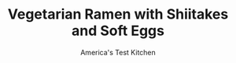 ---
layout: ../../layouts/MarkdownPostLayout.astro
title: Vegetarian Ramen with Shiitakes and Soft Eggs
author: America's Test Kitchen
pubDate: 2023-03-15
description: "The key to this Japanese vegetarian dinner is balancing the savory broth with vibrant ingredients."
image_url: https://res.cloudinary.com/hksqkdlah/image/upload/ar_1:1,c_fill,dpr_2.0,f_auto,fl_lossy.progressive.strip_profile,g_faces:auto,q_auto:low,w_344/43352-sfs-vegetarianramenshiitakessofteggs-37
tags: ["Main Courses","Japanese","Eggs","Pasta","Vegetables","Weeknight","Cookbook Collection"]
calories: 2054
protein: 16
carbohydrates: 52
fats: 
fiber: 5
ingredients: ["3 tablespoons, toasted sesame oil","8 ounces, shiitake mushrooms, stemmed and sliced thin","6 , scallions, cut into 1-inch pieces","1 , (2-inch) piece ginger, peeled and cut into matchsticks","2 tablespoons, white miso","8 cups, vegetable broth","3 (3-ounce) packages, ramen noodles, seasoning packets discarded","2 ounces (2 cups), baby spinach","4 soft-cooked, large eggs, halved",", Asian chili-garlic sauce"]
serves: 4
time: "30 minutes"
instructions: ["Heat oil in large Dutch oven over medium-high heat until just smoking. Add mushrooms and scallions and cook until lightly browned and tender, about 5 minutes. Stir in ginger and miso and cook until fragrant, about 30 seconds. Whisk in broth and bring to boil.","Add ramen and cook, stirring occasionally to break up noodles, until tender, about 3 minutes. Off heat, stir in spinach","Divide broth, noodles, and vegetables evenly among 4 bowls. Top each portion with 1 egg. Serve with chili-garlic sauce."]
nutrition: ["667 mg Potassium","282 mg Phosphorus","100 mg Calcium","5 mg Iron","70 mg Magnesium","1666 mg Sodium","2 mg Zinc","27 g Fat","6 mg Niacin (B3)","10 g Monounsaturated","7 g Polyunsaturated","40 mg Vitamin C","1 µg Vitamin D","186 mg Cholesterol","8 g Saturated","5 g Fiber","44 µg Folic acid","112 µg Folate (food)","5 g Sugars","134 µg Vitamin K","612 g Water","52 g Carbs","188 µg Folate equivalent (total)","16 g Protein","2 mg Vitamin E","184 µg Vitamin A","513 kcal Energy","2054 calories"]
notes: "For soft-cooked eggs with set whites and fluid yolks, boil the eggs for 6 minutes."
---